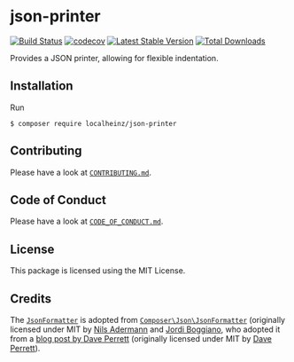# json-printer

[![Build Status](https://travis-ci.org/localheinz/json-printer.svg?branch=master)](https://travis-ci.org/localheinz/json-printer)
[![codecov](https://codecov.io/gh/localheinz/json-printer/branch/master/graph/badge.svg)](https://codecov.io/gh/localheinz/json-printer)
[![Latest Stable Version](https://poser.pugx.org/localheinz/json-printer/v/stable)](https://packagist.org/packages/localheinz/json-printer)
[![Total Downloads](https://poser.pugx.org/localheinz/json-printer/downloads)](https://packagist.org/packages/localheinz/json-printer)

Provides a JSON printer, allowing for flexible indentation.

## Installation

Run

```
$ composer require localheinz/json-printer
```

## Contributing

Please have a look at [`CONTRIBUTING.md`](.github/CONTRIBUTING.md).

## Code of Conduct

Please have a look at [`CODE_OF_CONDUCT.md`](.github/CODE_OF_CONDUCT.md).

## License

This package is licensed using the MIT License.

## Credits

The [`JsonFormatter`](src/JsonFormatter.php) is adopted from 
[`Composer\Json\JsonFormatter`](https://github.com/composer/composer/blob/1.6.0/src/Composer/Json/JsonFormatter.php) 
(originally licensed under MIT by [Nils Adermann](https://github.com/naderman) 
and [Jordi Boggiano](https://github.com/seldaek), who adopted it from a 
[blog post by Dave Perrett](https://www.daveperrett.com/articles/2008/03/11/format-json-with-php/) 
(originally licensed under MIT by [Dave Perrett](https://github.com/recurser)).
